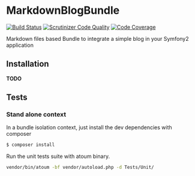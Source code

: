 MarkdownBlogBundle
==================

[![Build Status](https://travis-ci.org/matks/MarkdownBlogBundle.svg?branch=master)](https://travis-ci.org/matks/MarkdownBlogBundle)
[![Scrutinizer Code Quality](https://scrutinizer-ci.com/g/matks/MarkdownBlogBundle/badges/quality-score.png?b=master)](https://scrutinizer-ci.com/g/matks/MarkdownBlogBundle/?branch=master)
[![Code Coverage](https://scrutinizer-ci.com/g/matks/MarkdownBlogBundle/badges/coverage.png?b=master)](https://scrutinizer-ci.com/g/matks/MarkdownBlogBundle/?branch=master)

Markdown files based Bundle to integrate a simple blog in your Symfony2 application

## Installation

__TODO__

## Tests

### Stand alone context

In a bundle isolation context, just install the dev dependencies with composer
```bash
$ composer install
```

Run the unit tests suite with atoum binary.
```bash
vendor/bin/atoum -bf vendor/autoload.php -d Tests/Unit/
```

